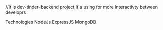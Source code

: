 //It is dev-tinder-backend project,It's using for more interactivty between developrs

Technologies
NodeJs
ExpressJS
MongoDB
